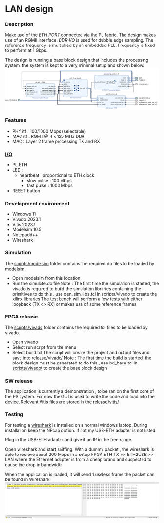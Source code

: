 # LAN design

### Description
Make use of the *ETH PORT* connected via the PL fabric. The design makes use of an RGMII interface.
*DDR I/O* is used for dubble edge sampling. The reference frequency is multiplied by an embedded PLL.
Frequency is fixed to perform at 1 Gbps. 

The design is running a base block design that includes the processing system. 
the system is kept to a very minimal setup and shown below:
![block_design](img/bd_base.png)


### Features
- PHY itf : 100/1000 Mbps (selectable)
- MAC itf : RGMII @ 4 x 125 MHz DDR
- MAC : Layer 2 frame processing TX and RX

### [I/O](constraints)
- PL ETH 
- LED : 
  - heartbeat : proportional to ETH clock
    - slow pulse : 100 Mbps
    - fast pulse : 1000 Mbps
- RESET button

### Development environment
- Windows 11 
- Vivado 2023.1
- Vitis 2023.1
- Modelsim 10.5
- Notepadd++
- Wireshark

### Simulation
The [scripts/modelsim](scripts/modelsim/) folder contains the required do files to be loaded by modelsim.
  - Open modelsim from this location 
  - Run the simulate.do file
Note : The first time the simulation is started, the vivado is required to build the simulation libraries containing the primitives
to do this , use gen_sim_libs.tcl in [scripts/vivado](scripts/vivado/) to create the xilinx libraries
The test bench will perform a few tests with either loopback (TX <> RX) or makes use of some reference frames

### FPGA release
The [scripts/vivado](scripts/vivado/) folder contains the required tcl files to be loaded by vivado.
  - Open vivado 
  - Select run script from the menu
  - Select build.tcl
The script will create the project and output files and save into [release/vivado/](release/vivado/)
Note : The first time the build is started, the block design must be generated
to do this , use bd_base.tcl in [scripts/vivado/](scripts/vivado/) to create the base block design

### SW release
The application is currently a demonstration , to be ran on the first core of the PS system.
For now the GUI is used to write the code and load into the device. Relevant Vitis files are
stored in the [release/vitis/](release/vitis/)

### Testing
For testing a [wireshark](https://www.wireshark.org/) is installed on a normal windows laptop.
During installation keep the NPcap option. If not my USB-ETH adapter is not listed.

Plug in the USB-ETH adapter and give it an IP in the free range.

Open wireshark and start sniffing.
With a dummy packet , the wireshark is able to recieve about 200 Mbps in a setup
FPGA ETH TX >> ETH2USB >> LAN 
where the Ethernet adapter is from a cheap brand and suspected to cause the drop in bandwidth

When the application is loaded, it will send 1 useless frame
the packet can be found in Wireshark
![wireshark_01](img/wireshark_01.png)
